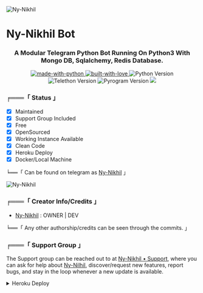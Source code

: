 ![Ny-Nikhil](https://te.legra.ph/file/83f50733c89f2c7b8c4e1.jpg)
# Ny-Nikhil Bot

<h3 align="center"> 
    A Modular Telegram Python Bot Running On Python3 With Mongo DB, Sqlalchemy, Redis Database.
</h3>

<p align="center">
    <a href="https://python.org">
        <img src="http://forthebadge.com/images/badges/made-with-python.svg" alt="made-with-python">
    </a>
<a href="https://GitHub.com/Ny-Nikhil">
        <img src="http://ForTheBadge.com/images/badges/built-with-love.svg" alt="built-with-love">
    </a>
<img src="https://img.shields.io/badge/python-3.10.1-green?style=for-the-badge&logo=appveyor" alt="Python Version">
<img src="https://img.shields.io/badge/Telethon-1.24.0-yellow?style=for-the-badge&logo=appveyor" alt="Telethon Version">
<img src="https://img.shields.io/badge/Pyrogram-1.4.1-red?style=for-the-badge&logo=appveyor" alt="Pyrogram Version">
<a href="https://github.com/h0daka/Miku-Nakano"> <img src="https://img.shields.io/github/repo-size/h0daka/Miku-Nakano?color=red&logo=github&logoColor=green&style=for-the-badge" /></a>

###  ╒═══「 Status 」

+ [x] Maintained
+ [x] Support Group Included
+ [x] Free
+ [x] OpenSourced
+ [x] Working Instance Available
+ [x] Clean Code
+ [x] Heroku Deploy
+ [x] Docker/Local Machine

╘══「 Can be found on telegram as [Ny-Nikhil](https://t.me/Gianicbotsupport) 」

![Ny-Nikhil](https://te.legra.ph/file/83f50733c89f2c7b8c4e1.jpg)

### ╒═══「 Creator Info/Credits 」

+  [Ny-Nikhil](https://github.com/Ny-Nikhil) : OWNER | DEV

╘══「 Any other authorship/credits can be seen through the commits. 」

### ╒═══「 Support Group 」 

The Support group can be reached out to at [Ny-Nikhil • Support](https://t.me/Gianicbotsupport), where you can ask for help about [Ny-Nilhil](https://t.me/Gianicbotsupport), discover/request new features, report bugs, and stay in the loop whenever a new update is available. 

<details>
	<summary>Heroku Deploy</summary>
	<br>
	
The Easiest Way to Deploy This Bot is Via Heroku.
		In Order To deploy, You Just Have Fill The Necessary Environment Variables and Done!</b>
	
  <h1>
    <p align="center">
        <a href="https://heroku.com/deploy?template=https://github.com/Ny-Nikhil/Ny-Nikhil">
            <img src="https://www.herokucdn.com/deploy/button.svg" alt="Deploy to heroku">
        </a>
    </p>
</h1>

